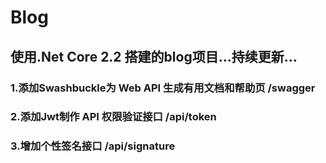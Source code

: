 # Blog
## 使用.Net Core 2.2 搭建的blog项目...持续更新...
### 1.添加Swashbuckle为 Web API 生成有用文档和帮助页 /swagger
### 2.添加Jwt制作 API 权限验证接口 /api/token
### 3.增加个性签名接口 /api/signature
